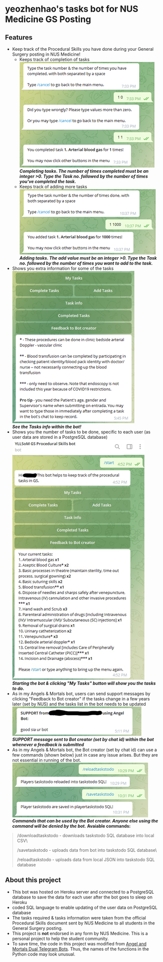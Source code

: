 # yeozhenhao's tasks bot for NUS Medicine GS Posting
## Features
- Keep track of the Procedural Skills you have done during your
General Surgery posting in NUS Medicine!
  - Keeps track of completion of tasks
![](botPics/completetask.png)\
***Completing tasks. The number of times completed must be an integer >0. Type the Task no. followed by the number of times you've completed the task.***
  - Keeps track of adding more tasks
![](botPics/addtask.png)\
***Adding tasks. The add value must be an integer >0. Type the Task no. followed by the number of times you want to add to the task.***
- Shows you extra information for some of the tasks
![](botPics/tasksinfo.png)\
***See the Tasks info within the bot!***
- Shows you the number of tasks to be done, specific to each user (as user data are stored in a PostgreSQL database)
![](botPics/startbot.jpg)\
***Starting the bot & clicking "My Tasks" button will show you the tasks to do.***
- As in my Angels & Mortals bot, users can send support messages by clicking "Feedback to Bot creator" if the tasks change in a few years later (set by NUS)
and the tasks list in the bot needs to be updated
![](botPics/supportmessage.png)\
***SUPPORT message sent to Bot creator (set by chat id) within the bot whenever a feedback is submitted***
- As in my Angels & Mortals bot, the Bot creator (set by chat id) can use a few commands (shown below) just in case any issue arises. But they are not essential in running of the bot. 
![](botPics/gamemastercommand.png)\
***Commands that can be used by the Bot creator. Anyone else using the command will be denied by the bot.***
**Avaiable commands:**
> /downloadtaskstodo - downloads taskstodo SQL database into local CSV\
> 
> /savetaskstodo - uploads data from bot into taskstodo SQL database\
>
> /reloadtaskstodo - uploads data from local JSON into taskstodo SQL database

## About this project
- This bot was hosted on Heroku server and connected to a PostgreSQL database to save the
data for each user after the bot goes to sleep on Heroku
![]()
- coded SQL language to enable updating of the user data on PostgreSQL database
![]()
- The tasks required & tasks information were taken from the official Procedural Skills document sent
by NUS Medicine to all students in the General Surgery posting.
- This project is **not** endorsed in any form by NUS Medicine. This is a personal project
to help the student community.
- To save time, the code in this project was modified from [Angel and Mortals Dual Telegram Bots](https://github.com/yeozhenhao/Angels_Mortals_bot).
Thus, the names of the functions in the Python code may look unusual.